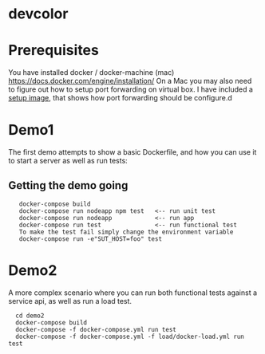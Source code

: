 # devcolor

# Prerequisites
You have installed docker / docker-machine (mac) 
https://docs.docker.com/engine/installation/
On a Mac you may also need to figure out how to setup port forwarding on virtual box. 
I have included a [setup image](https://github.com/dclarke/devcolor/setup.png), that shows how port forwarding should be configure.d 


# Demo1
The first demo attempts to show a basic Dockerfile, and how you can use it to start a server as well as run tests: 
## Getting the demo going
```
   docker-compose build
   docker-compose run nodeapp npm test   <-- run unit test
   docker-compose run nodeapp            <-- run app
   docker-compose run test               <-- run functional test
   To make the test fail simply change the environment variable
   docker-compose run -e"SUT_HOST=foo" test
```

# Demo2 
A more complex scenario where you can run both functional tests against a service api, as well as run a load test. 

```
  cd demo2
  docker-compose build
  docker-compose -f docker-compose.yml run test
  docker-compose -f docker-compose.yml -f load/docker-load.yml run test
```
